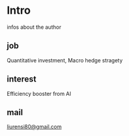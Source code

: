 # Intro
infos about the author

## job
Quantitative investment, Macro hedge stragety

## interest
Efficiency booster from AI

## mail
liurensi80@gmail.com